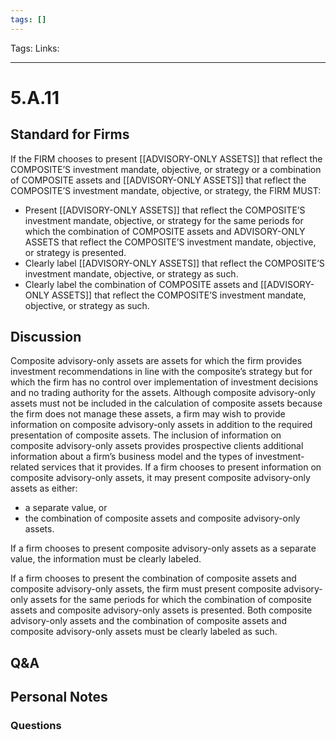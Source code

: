 ```yaml
---
tags: []
---
```

Tags:
Links: 
___
# 5.A.11
## Standard for Firms
If the FIRM chooses to present [[ADVISORY-ONLY ASSETS]] that reflect the COMPOSITE’S investment mandate, objective, or strategy or a combination of COMPOSITE assets and [[ADVISORY-ONLY ASSETS]] that reflect the COMPOSITE’S investment mandate, objective, or strategy, the FIRM MUST:
- Present [[ADVISORY-ONLY ASSETS]] that reflect the COMPOSITE’S investment mandate, objective, or strategy for the same periods for which the combination of COMPOSITE assets and ADVISORY-ONLY ASSETS that reflect the COMPOSITE’S investment mandate, objective, or strategy is presented.
- Clearly label [[ADVISORY-ONLY ASSETS]] that reflect the COMPOSITE’S investment mandate, objective, or strategy as such.
- Clearly label the combination of COMPOSITE assets and [[ADVISORY-ONLY ASSETS]] that reflect the COMPOSITE’S investment mandate, objective, or strategy as such.
## Discussion
Composite advisory-only assets are assets for which the firm provides investment recommendations in line with the composite’s strategy but for which the firm has no control over implementation of investment decisions and no trading authority for the assets. Although composite advisory-only assets must not be included in the calculation of composite assets because the firm does not manage these assets, a firm may wish to provide information on composite advisory-only assets in addition to the required presentation of composite assets. The inclusion of information on composite advisory-only assets provides prospective clients additional information about a firm’s business model and the types of investment-related services that it provides. If a firm chooses to present information on composite advisory-only assets, it may present composite advisory-only assets as either:
- a separate value, or
- the combination of composite assets and composite advisory-only assets.

If a firm chooses to present composite advisory-only assets as a separate value, the information must be clearly labeled.

If a firm chooses to present the combination of composite assets and composite advisory-only assets, the firm must present composite advisory-only assets for the same periods for which the combination of composite assets and composite advisory-only assets is presented. Both composite advisory-only assets and the combination of composite assets and composite advisory-only assets must be clearly labeled as such.
## Q&A

## Personal Notes

### Questions